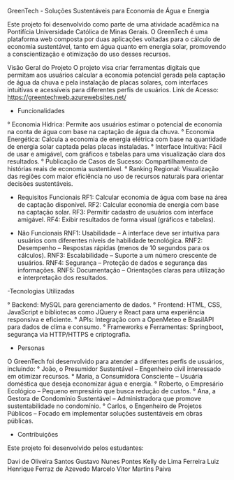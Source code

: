 GreenTech - Soluções Sustentáveis para Economia de Água e Energia

Este projeto foi desenvolvido como parte de uma atividade acadêmica na Pontifícia Universidade Católica de Minas Gerais. O GreenTech é uma plataforma web composta por duas aplicações voltadas para o cálculo de economia sustentável, tanto em água quanto em energia solar, promovendo a conscientização e otimização do uso desses recursos.

Visão Geral do Projeto
O projeto visa criar ferramentas digitais que permitam aos usuários calcular a economia potencial gerada pela captação de água da chuva e pela instalação de placas solares, com interfaces intuitivas e acessíveis para diferentes perfis de usuários.
Link de Acesso: https://greentechweb.azurewebsites.net/

- Funcionalidades

° Economia Hídrica: Permite aos usuários estimar o potencial de economia na conta de água com base na captação de água da chuva.
° Economia Energética: Calcula a economia de energia elétrica com base na quantidade de energia solar captada pelas placas instaladas.
° Interface Intuitiva: Fácil de usar e amigável, com gráficos e tabelas para uma visualização clara dos resultados.
° Publicação de Casos de Sucesso: Compartilhamento de histórias reais de economia sustentável.
° Ranking Regional: Visualização das regiões com maior eficiência no uso de recursos naturais para orientar decisões sustentáveis.

- Requisitos Funcionais
RF1: Calcular economia de água com base na área de captação disponível.
RF2: Calcular economia de energia com base na captação solar.
RF3: Permitir cadastro de usuários com interface amigável.
RF4: Exibir resultados de forma visual (gráficos e tabelas).

- Não Funcionais
RNF1: Usabilidade – A interface deve ser intuitiva para usuários com diferentes níveis de habilidade tecnológica.
RNF2: Desempenho – Respostas rápidas (menos de 10 segundos para os cálculos).
RNF3: Escalabilidade – Suporte a um número crescente de usuários.
RNF4: Segurança – Proteção de dados e segurança das informações.
RNF5: Documentação – Orientações claras para utilização e interpretação dos resultados.

-Tecnologias Utilizadas

° Backend: MySQL para gerenciamento de dados.
° Frontend: HTML, CSS, JavaScript e bibliotecas como JQuery e React para uma experiência responsiva e eficiente.
° APIs: Integração com a OpenMeteo e BrasilAPI para dados de clima e consumo.
° Frameworks e Ferramentas: Springboot, segurança via HTTP/HTTPS e criptografia.

- Personas

O GreenTech foi desenvolvido para atender a diferentes perfis de usuários, incluindo:
° João, o Presumidor Sustentável – Engenheiro civil interessado em otimizar recursos.
° Maria, a Consumidora Consciente – Usuária doméstica que deseja economizar água e energia.
° Roberto, o Empresário Ecológico – Pequeno empresário que busca redução de custos.
° Ana, a Gestora de Condomínio Sustentável – Administradora que promove sustentabilidade no condomínio.
° Carlos, o Engenheiro de Projetos Públicos – Focado em implementar soluções sustentáveis em obras públicas.

- Contribuições

Este projeto foi desenvolvido pelos estudantes:

Davi de Oliveira Santos
Gustavo Nunes Pontes
Kelly de Lima Ferreira
Luiz Henrique Ferraz de Azevedo
Marcelo Vitor Martins Paiva
